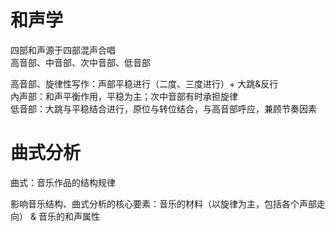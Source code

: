 # 和声学
四部和声源于四部混声合唱   
高音部、中音部、次中音部、低音部  

高音部、旋律性写作：声部平稳进行（二度、三度进行）+ 大跳&反行  
內声部：和声平衡作用，平稳为主；次中音部有时承担旋律    
低音部：大跳与平稳结合进行，原位与转位结合，与高音部呼应，兼顾节奏因素  

# 曲式分析
曲式：音乐作品的结构规律  

影响音乐结构、曲式分析的核心要素：音乐的材料（以旋律为主，包括各个声部走向） & 音乐的和声属性  
